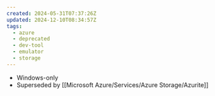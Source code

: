 ```yaml
---
created: 2024-05-31T07:37:26Z
updated: 2024-12-10T08:34:57Z
tags:
  - azure
  - deprecated
  - dev-tool
  - emulator
  - storage
---
```

- Windows-only
- Superseded by [[Microsoft Azure/Services/Azure Storage/Azurite]]